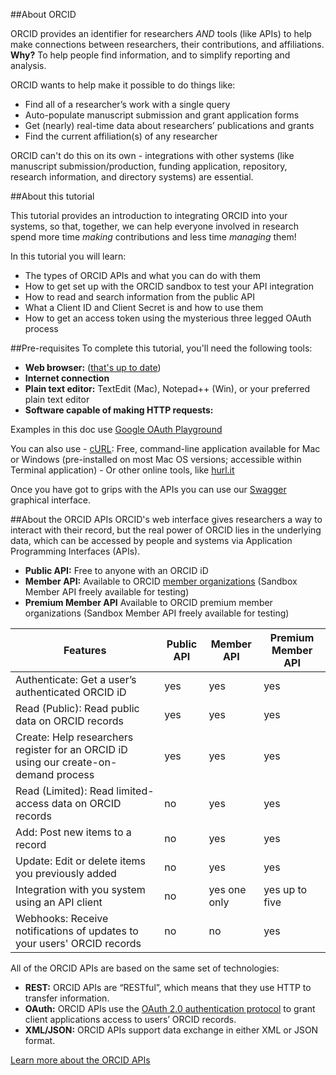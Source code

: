 ##About ORCID

ORCID provides an identifier for researchers _AND_ tools (like APIs) to help make connections between researchers, their contributions, and affiliations. **Why?** To help people find information, and to simplify reporting and analysis.

ORCID wants to help make it possible to do things like:

* Find all of a researcher’s work with a single query
* Auto-populate manuscript submission and grant application forms
* Get (nearly) real-time data about researchers’ publications and grants
* Find the current affiliation(s) of any researcher

ORCID can't do this on its own - integrations with other systems (like manuscript submission/production, funding application, repository, research information, and directory systems) are essential.

##About this tutorial

This tutorial provides an introduction to integrating ORCID into your systems, so that, together, we can help everyone involved in research spend more time *making* contributions and less time *managing* them!

In this tutorial you will learn:

 * The types of ORCID APIs and what you can do with them
 * How to get set up with the ORCID sandbox to test your API integration
 * How to read and search information from the public API
 * What a Client ID and Client Secret is and how to use them
 * How to get an access token using the mysterious three legged OAuth process


##Pre-requisites
 To complete this tutorial, you'll need the following tools:

 * **Web browser:** ([that's up to date](https://support.orcid.org/knowledgebase/articles/1804765-technical-requirements-for-using-the-orcid-site))
 * **Internet connection**
 * **Plain text editor:** TextEdit (Mac), Notepad++ (Win), or your preferred plain text editor
 * **Software capable of making HTTP requests:**

 Examples in this doc use [Google OAuth Playground](https://developers.google.com/oauthplayground/)

 You can also use
 		- [cURL](http://curl.haxx.se/download.html): Free, command-line application available for Mac  or Windows (pre-installed on most Mac OS versions;   accessible within Terminal application)
     - Or other online tools, like [hurl.it](http://hurl.it">hurl.it)

 Once you have got to grips with the APIs you can use our [Swagger](https://pub.sandbox.orcid.org/v2.0/) graphical interface.


##About the ORCID APIs
ORCID's web interface gives researchers a way to interact with their record, but the real power of ORCID lies in the underlying data, which can be accessed by people and systems via Application Programming Interfaces (APIs).

* **Public API:** Free to anyone with an ORCID iD
* **Member API:** Available to ORCID [member organizations](https://orcid.org/about/membership) (Sandbox Member API freely available for testing)
* **Premium Member API** Available to ORCID premium member organizations (Sandbox Member API freely available for testing)

| Features       | Public API | Member API |Premium Member API |
| -------------- | ---------- | ---------- | ----------------- |
Authenticate: Get a user’s authenticated ORCID iD|yes|yes|yes|
Read (Public): Read public data on ORCID records|yes|yes|yes|
Create: Help researchers register for an ORCID iD using our create-on-demand process |yes|yes|yes|
Read (Limited): Read limited-access data on ORCID records|no|yes|yes|
Add: Post new items to a record|no|yes|yes|
Update: Edit or delete items you previously added|no|yes|yes|
Integration with you system using an API client |no|yes one only|yes up to five|
Webhooks: Receive notifications of updates to your users' ORCID records|no|no|yes|

All of the ORCID APIs are  based on the same set of technologies:

* **REST:** ORCID APIs are &ldquo;RESTful&rdquo;, which  means that they use HTTP to transfer information.
* **OAuth:** ORCID  APIs use the [OAuth 2.0 authentication protocol](https://oauth.net/2/) to grant client  applications access to users&rsquo; ORCID records.
* **XML/JSON:** ORCID APIs support data exchange in either XML or JSON format.

[Learn more about the ORCID APIs](https://members.orcid.org/api/about-orcid-apis)
